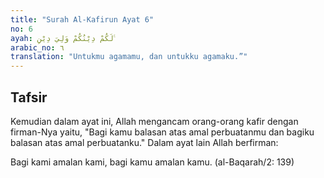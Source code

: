 ```yaml
---
title: "Surah Al-Kafirun Ayat 6"
no: 6
ayah: لَكُمْ دِيْنُكُمْ وَلِيَ دِيْنِ ࣖ
arabic_no: ٦
translation: "Untukmu agamamu, dan untukku agamaku.”"
---
```


## Tafsir

Kemudian dalam ayat ini, Allah mengancam orang-orang kafir dengan firman-Nya yaitu, "Bagi kamu balasan atas amal perbuatanmu dan bagiku balasan atas amal perbuatanku." Dalam ayat lain Allah berfirman:

Bagi kami amalan kami, bagi kamu amalan kamu. (al-Baqarah/2: 139)